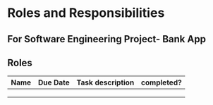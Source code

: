 # Roles and Responsibilities
## For Software Engineering Project- Bank App


## Roles
| Name | Due Date    | Task description    | completed?  |
| ---- | ----------- | ------------------- | ----------- |
|      |             |                     |             |
|      |             |                     |             |
|      |             |                     |             |

